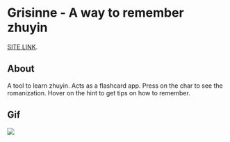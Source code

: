 # Grisinne - A way to remember zhuyin

[SITE LINK](https://joshtn.github.io/grisinne/).

## About

A tool to learn zhuyin. Acts as a flashcard app. Press on the char to see the romanization. Hover on the hint to get tips on how to remember.

## Gif

![](demo.gif)
